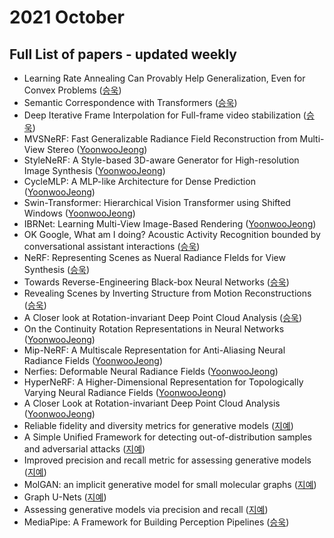 # 2021 October
## Full List of papers - updated weekly
* Learning Rate Annealing Can Provably Help Generalization, Even for Convex Problems ([승욱](./summary/seungwook_2.md))
* Semantic Correspondence with Transformers ([승욱](./summary/seungwook_3.md))
* Deep Iterative Frame Interpolation for Full-frame video stabilization ([승욱](./summary/seungwook_9.md))
* MVSNeRF: Fast Generalizable Radiance Field Reconstruction from Multi-View Stereo ([YoonwooJeong](https://ballistic-scarecrow-96b.notion.site/MVSNeRF-Fast-Generalizable-Radiance-Field-Reconstruction-from-Multi-View-Stereo-c72c1e961a0b4d57adcfc1b49050b634))
* StyleNeRF: A Style-based 3D-aware Generator for High-resolution Image Synthesis ([YoonwooJeong](https://www.notion.so/STYLENeRF-A-Style-based-3D-aware-Generator-for-High-resolution-Image-Synthesis-16bdd58355584c45840ff3a7050ad2b0))
* CycleMLP: A MLP-like Architecture for Dense Prediction ([YoonwooJeong](https://www.notion.so/CycleMLP-A-MLP-like-Architecture-for-Dense-Prediction-4b222b04f8df4f9bb3a57c2dab42b15e))
* Swin-Transformer: Hierarchical Vision Transformer using Shifted Windows ([YoonwooJeong](https://ballistic-scarecrow-96b.notion.site/Swin-Transformer-Hierarchical-Vision-Transformer-using-Shifted-Windows-3484658aefd34b9b9f1ab490ace39e37))
* IBRNet: Learning Multi-View Image-Based Rendering ([YoonwooJeong](https://ballistic-scarecrow-96b.notion.site/IBRNet-Learning-Multi-View-Image-Based-Rendering-a284b1bd4f104a7e9e6d23b410d1a1e8))
* OK Google, What am I doing? Acoustic Activity Recognition bounded by conversational assistant interactions ([승욱](./summary/seungwook_11.md))
* NeRF: Representing Scenes as Nueral Radiance FIelds for View Synthesis ([승욱](./summary/seungwook_12.md))
* Towards Reverse-Engineering Black-box Neural Networks ([승욱](./summary/seungwook_13.md))
* Revealing Scenes by Inverting Structure from Motion Reconstructions ([승욱](./summary/seungwook_14.md))
* A Closer look at Rotation-invariant Deep Point Cloud Analysis ([승욱](./summary/seungwook_15.md))
* On the Continuity Rotation Representations in Neural Networks ([YoonwooJeong](https://www.notion.so/On-the-Continuity-Rotation-Representations-in-Neural-Networks-b29730b8e98b427d9ad2ff148bc4cdb8))
* Mip-NeRF: A Multiscale Representation for Anti-Aliasing Neural Radiance Fields ([YoonwooJeong](https://www.notion.so/Mip-NeRF-A-Multiscale-Representation-for-Anti-Aliasing-Neural-Radiance-Fields-59ec916c2e394448ac8dd5edd420943e))
* Nerfies: Deformable Neural Radiance Fields ([YoonwooJeong](https://www.notion.so/Nerfies-Deformable-Neural-Radiance-Fields-5c6ad58ff66c40809929e4fe0f1ee042))
* HyperNeRF: A Higher-Dimensional Representation for Topologically Varying Neural Radiance Fields ([YoonwooJeong](https://www.notion.so/HyperNeRF-A-Higher-Dimensional-REpresentation-for-Topologically-Varying-Neural-Radiance-Fields-1699313c920249ecb47acd007b65cadc))
* A Closer Look at Rotation-invariant Deep Point Cloud Analysis ([YoonwooJeong](https://ballistic-scarecrow-96b.notion.site/A-Closer-Look-at-Rotation-invariant-Deep-Point-Cloud-Analysis-ab79ef9e422b466e8eee603b9805fd3d))
* Reliable fidelity and diversity metrics for generative models ([지예](./summary/jiye_1.md))
* A Simple Unified Framework for detecting out-of-distribution samples and adversarial attacks ([지예](./summary/jiye_2.md))
* Improved precision and recall metric for assessing generative models ([지예](./summary/jiye_3.md))
* MolGAN: an implicit generative model for small molecular graphs ([지예](./summary/jiye_4.md))
* Graph U-Nets ([지예](./summary/jiye_5.md))
* Assessing generative models via precision and recall ([지예](./summary/jiye_6.md))
* MediaPipe: A Framework for Building Perception Pipelines ([승욱](./summary/seungwook_19.md))
